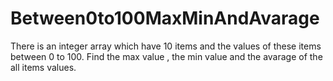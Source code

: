Between0to100MaxMinAndAvarage
=============================

There is an integer array which have 10 items and the values of these items between 0 to 100. Find the max value , the min value and the avarage of the all items values.
